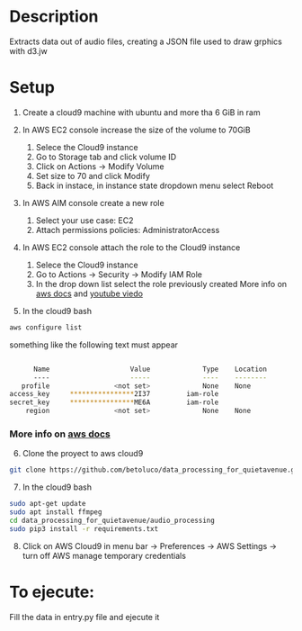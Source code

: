 # Description
Extracts data out of audio files, creating a JSON file used to draw
grphics with d3.jw

# Setup

1. Create a cloud9 machine with ubuntu and more tha 6 GiB in ram
2. In AWS EC2 console increase the size of the volume to 70GiB
   1. Selece the Cloud9 instance
   2. Go to Storage tab and click volume ID
   3. Click on Actions -> Modify Volume
   4. Set size to 70 and click Modify
   5. Back in instace, in instance state dropdown menu select Reboot

3. In AWS AIM console create a new role 
   1. Select your use case: EC2
   2. Attach permissions policies: AdministratorAccess

4. In AWS EC2 console attach the role to the Cloud9 instance
   1. Selece the Cloud9 instance
   2. Go to Actions -> Security -> Modify IAM Role
   3. In the drop down list select the role previously created
More info on [aws docs](https://docs.aws.amazon.com/cloud9/latest/user-guide/credentials.html#credentials-temporary-attach-console) and [youtube viedo](https://www.youtube.com/watch?v=C4AyfV3Z3xs)

5. In the cloud9 bash
```bash
aws configure list
```
something like the following text must appear
```bash

      Name                    Value             Type    Location
      ----                    -----             ----    --------
   profile                <not set>             None    None
access_key     ****************2I37         iam-role    
secret_key     ****************ME6A         iam-role    
    region                <not set>             None    None
```
### More info on [aws docs](https://aws.amazon.com/premiumsupport/knowledge-center/access-key-does-not-exist)


6. Clone the proyect to aws cloud9
```bash
git clone https://github.com/betoluco/data_processing_for_quietavenue.git
```

7. In the cloud9 bash
```bash
sudo apt-get update
sudo apt install ffmpeg
cd data_processing_for_quietavenue/audio_processing
sudo pip3 install -r requirements.txt
```

8. Click on AWS Cloud9 in menu bar -> Preferences -> AWS Settings -> turn off AWS manage temporary credentials



# To ejecute:

Fill the data in entry.py file and ejecute it
